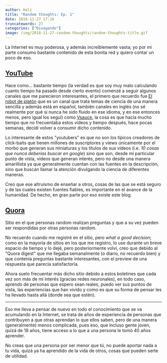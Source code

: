 ```yaml
---
author: Halí
title: "Random thoughts: Ep. 1"
date: 2018-11-27 17:16
truncatewords: 27
categories: ["Divagando"]
image: /img/2018-11-27-random-thoughts/random-thoughts-title.gif
---
```


La Internet es muy poderosa, y además increíblemente vasta; yo por mi
parte consumo bastante contenido de esta bonita red y quiero contar un
poco de eso.

## [YouTube][1]
Hace como... bastante tiempo (la verdad es que soy muy malo calculando
cuanto tiempo ha pasado desde cierto evento) comenzé a seguir algunos
canales que me parecieron interesantes, el primero que recuerdo fue
[El robot de platón][2] que es un canal que trata temas de ciencia de
una manera sencilla y además está en español, también canales en inglés
(no sé realmente por qué si nunca he sido fluido en ese idioma, y en ese
entonces menos, pero igual los seguí) como [Vsauce][3], la cosa es que
hacía mucho tiempo que no frecuentaba estos vídeos y tiempo después,
hace pocas semanas, decidí volver a consumir dicho contenido.

Lo interesante de estos "youtubers" es que no son los típicos
creadores de click-baits que tienen millones de suscriptores y views
únicamente por el morbo que generan sus miniaturas y los títulos de sus
vídeos (i.e. _10 cosas que nunca deberías buscar en google_) sino que
son, desde mi particular punto de vista, vídeos que generan interés,
pero no desde una manera amarillista ya que generalmente cuentan con las
fuentes en la descripción, sino que buscan llamar la atención divulgando
la ciencia de diferentes maneras.

Creo que ese altruismo de enseñar a otros, cosas de las que se está
seguro y de las cuales existen fuentes fiables, es importante en el
avance de la humanidad. De hecho, en gran parte por eso existe este
blog.

## [Quora][4]
Sitio en el que personas random realizan preguntas y que a su vez pueden
ser respondidas por otras personas random.

No recuerdo cuando me registré en el sitio, pero _what a good decision_;
como en la mayoría de sitios en los que me registro, lo use durante un
breve espacio de tiempo y lo dejé, pero posteriormente volví, creo que
debido al "Quora digest" que me llegaba semanalmente (o diario, no
recuerdo bien) y que contenía preguntas bastante interesantes, con el
preview de una respuesta que parecía satisfactoria.

Ahora suelo frecuentar más dicho sitio debido a estos boletines que cada
vez son más de mi interés (gracias redes neuronales), en todo caso,
aprendo de personas que espero sean reales, puedo ver sus puntos de
vista, las experiencias que han vivido y como es que su forma de pensar
les ha llevado hasta allá (donde sea que estén).

---

Eso me lleva a pensar de nuevo en todo el conocimiento que se va
acumulando en la Internet, se trata de años de experiencia de personas
que contribuyen a que otras aprendan lo que ellos saben, pero de una
manera (generalmente) menos complicada, pues eso, que incluso gente
joven, quizá de 18 años, tiene acceso a lo que a una persona le tomó
40 años aprender.

No creas que una persona por ser menor que tú, no puede aportar nada a
tu vida, quizá ya ha aprendido de la vida de otros, cosas que pueden
serte de utilidad.

[1]: https://www.youtube.com
[2]: https://www.youtube.com/user/ElRobotdePlaton
[3]: https://www.youtube.com/user/Vsauce
[4]: https://www.quora.com
